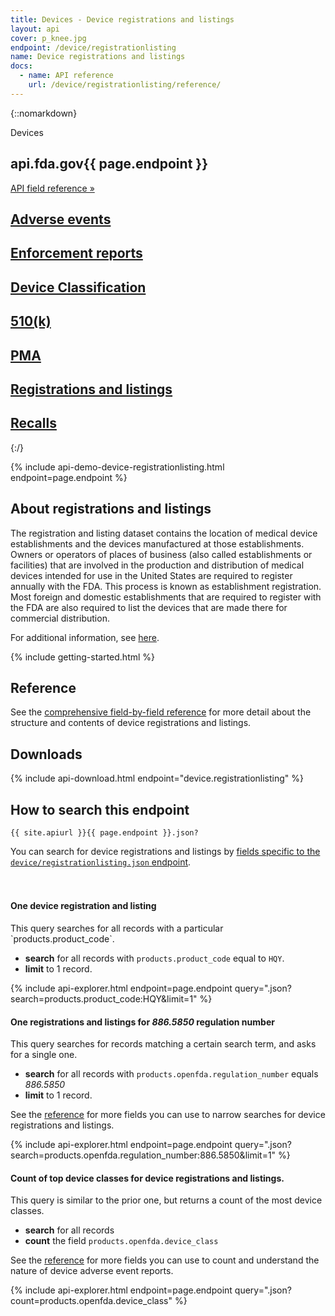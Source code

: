 ```yaml
---
title: Devices - Device registrations and listings
layout: api
cover: p_knee.jpg
endpoint: /device/registrationlisting
name: Device registrations and listings
docs:
  - name: API reference
    url: /device/registrationlisting/reference/
---
```

{::nomarkdown}
<section class="content-heading api {% if page.cover %}cover{% endif %}" style="background-image:url('{{ site.baseurl }}/assets/img/{{ page.cover }}');">
  <div class="content-heading-text">
    <div class="content-heading-title">
      Devices
    </div>
    <h1><span class="faded">api.fda.gov</span>{{ page.endpoint }}</h1>
    <a href="{{ site.baseurl }}{{ page.endpoint }}/reference/" class="api-nav">API field reference »</a>
  </div>
</section>

<div class="row tabs">
  <div class="col-sm-6 tab"><h2><a href="{{ site.baseurl }}/device/event/">Adverse events</a></h2></div>
  <div class="col-sm-6 tab"><h2><a href="{{ site.baseurl }}/device/enforcement/">Enforcement reports</a></h2></div>
  <div class="col-sm-6 tab"><h2><a href="{{ site.baseurl }}/device/classification/">Device Classification</a></h2></div>
  <div class="col-sm-6 tab"><h2><a href="{{ site.baseurl }}/device/510k/">510(k)</a></h2></div>
  <div class="col-sm-6 tab"><h2><a href="{{ site.baseurl }}/device/pma/">PMA</a></h2></div>
  <div class="col-sm-6 tab selected"><h2><a href="{{ site.baseurl }}/device/registrationlisting/">Registrations and listings</a></h2></div>
  <div class="col-sm-6 tab"><h2><a href="{{ site.baseurl }}/device/recall/">Recalls</a></h2></div>
</div>
{:/}

{% include api-demo-device-registrationlisting.html endpoint=page.endpoint %}

<section class="reference">

## About registrations and listings

The registration and listing dataset contains the location of medical device establishments and the devices manufactured at those establishments. Owners or operators of places of business (also called establishments or facilities) that are involved in the production and distribution of medical devices intended for use in the United States are required to register annually with the FDA. This process is known as establishment registration. Most foreign and domestic establishments that are required to register with the FDA are also required to list the devices that are made there for commercial distribution.

For additional information, see [here](http://www.fda.gov/MedicalDevices/DeviceRegulationandGuidance/HowtoMarketYourDevice/RegistrationandListing/default.htm).

<!-- TODO(hansnelsen): add dataset download link once it is ready -->

{% include getting-started.html %}

## Reference

See the <a href="reference/">comprehensive field-by-field reference</a> for more detail about the structure and contents of device registrations and listings.

## Downloads

{% include api-download.html endpoint="device.registrationlisting" %}

## How to search this endpoint

    {{ site.apiurl }}{{ page.endpoint }}.json?

You can search for device registrations and listings by <a href="reference/">fields specific to the `device/registrationlisting.json` endpoint</a>.

<div class="api-explorer" style="margin-top: 7ex">
<div class="query">
<h4 class="query-title">One device registration and listing</h4>
<div class="query-description">
This query searches for all records with a particular `products.product_code`.

 - **search** for all records with `products.product_code` equal to `HQY`.
 - **limit** to 1 record.

</div>
</div>
<div class="explorer">
{% include api-explorer.html endpoint=page.endpoint query=".json?search=products.product_code:HQY&limit=1" %}
</div>
</div>

<div class="api-explorer">
<div class="query">
<h4 class="query-title">One registrations and listings for <em>886.5850</em> regulation number</h4>
<div class="query-description">
This query searches for records matching a certain search term, and asks for a single one.

 - **search** for all records with `products.openfda.regulation_number` equals *886.5850*
 - **limit** to 1 record.

See the [reference](reference/) for more fields you can use to narrow searches for device registrations and listings.
</div>
</div>
<div class="explorer">
{% include api-explorer.html endpoint=page.endpoint query=".json?search=products.openfda.regulation_number:886.5850&limit=1" %}
</div>
</div>

<div class="api-explorer">
<div class="query">
<h4 class="query-title">Count of top device classes for device registrations and listings.</h4>
<div class="query-description">
This query is similar to the prior one, but returns a count of the most device classes.

  - **search** for all records
  - **count** the field `products.openfda.device_class`

See the [reference](reference/) for more fields you can use to count and understand the nature of device adverse event reports.
</div>
<!-- <svg class="chart"></svg> -->
</div>
<div class="explorer">
{% include api-explorer.html endpoint=page.endpoint query=".json?count=products.openfda.device_class" %}
</div>
</div>

</section>
